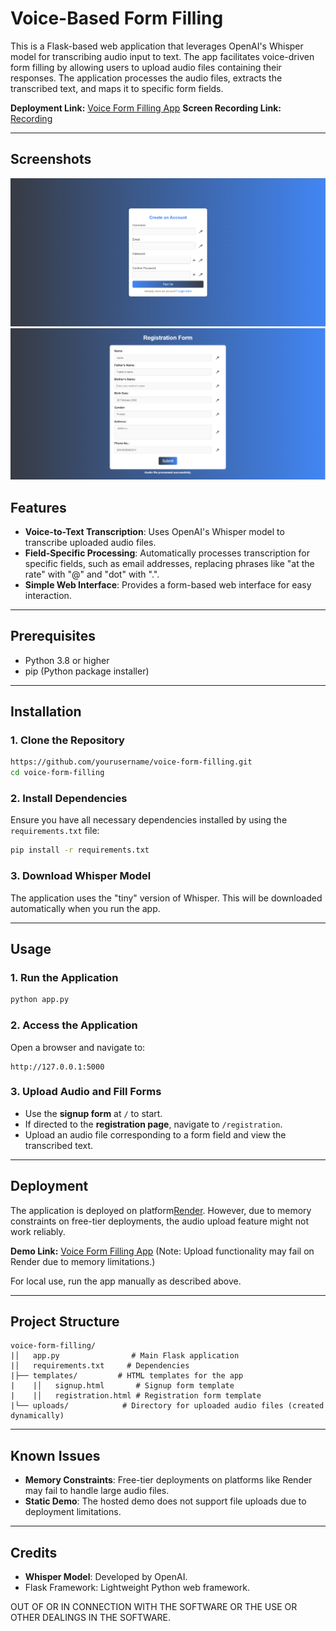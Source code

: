 # Voice-Based Form Filling 

This is a Flask-based web application that leverages OpenAI's Whisper model for transcribing audio input to text. The app facilitates voice-driven form filling by allowing users to upload audio files containing their responses. The application processes the audio files, extracts the transcribed text, and maps it to specific form fields.

**Deployment Link:** [Voice Form Filling App](https://voice-form-filling.onrender.com)
**Screen Recording Link:** [Recording](https://drive.google.com/drive/folders/1HJHfzZbUivMrXUxFzCvSg6D0ahMG7_y9?usp=sharing)

---
## Screenshots
![Screenshot 1](https://github.com/c-ityscape/voice-form-filling/blob/main/Screenshot%202024-12-26%20134247.png)
![Screenshot 2](https://github.com/c-ityscape/voice-form-filling/blob/main/Screenshot%202024-12-26%20140759.png)

## Features
- **Voice-to-Text Transcription**: Uses OpenAI's Whisper model to transcribe uploaded audio files.
- **Field-Specific Processing**: Automatically processes transcription for specific fields, such as email addresses, replacing phrases like "at the rate" with "@" and "dot" with ".".
- **Simple Web Interface**: Provides a form-based web interface for easy interaction.

---

## Prerequisites
- Python 3.8 or higher
- pip (Python package installer)

---

## Installation

### 1. Clone the Repository
```bash
https://github.com/yourusername/voice-form-filling.git
cd voice-form-filling
```

### 2. Install Dependencies
Ensure you have all necessary dependencies installed by using the `requirements.txt` file:
```bash
pip install -r requirements.txt
```

### 3. Download Whisper Model
The application uses the "tiny" version of Whisper. This will be downloaded automatically when you run the app.

---

## Usage

### 1. Run the Application
```bash
python app.py
```

### 2. Access the Application
Open a browser and navigate to:
```
http://127.0.0.1:5000
```

### 3. Upload Audio and Fill Forms
- Use the **signup form** at `/` to start.
- If directed to the **registration page**, navigate to `/registration`.
- Upload an audio file corresponding to a form field and view the transcribed text.

---

## Deployment
The application is deployed on platform[Render](https://render.com). However, due to memory constraints on free-tier deployments, the audio upload feature might not work reliably.

**Demo Link:** [Voice Form Filling App](https://voice-form-filling.onrender.com)
(Note: Upload functionality may fail on Render due to memory limitations.)

For local use, run the app manually as described above.

---

## Project Structure
```
voice-form-filling/
|│   app.py                # Main Flask application
|│   requirements.txt     # Dependencies
|├── templates/         # HTML templates for the app
|    |│   signup.html       # Signup form template
|    |│   registration.html # Registration form template
|└── uploads/            # Directory for uploaded audio files (created dynamically)
```

---

## Known Issues
- **Memory Constraints**: Free-tier deployments on platforms like Render may fail to handle large audio files.
- **Static Demo**: The hosted demo does not support file uploads due to deployment limitations.

---

## Credits
- **Whisper Model**: Developed by OpenAI.
- Flask Framework: Lightweight Python web framework.


OUT OF OR IN CONNECTION WITH THE SOFTWARE OR THE USE OR OTHER DEALINGS IN
THE SOFTWARE.


